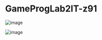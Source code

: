 # GameProgLab2IT-z91
![image](https://user-images.githubusercontent.com/84490347/205498665-7846a25b-633d-49ec-b89b-4d393141a9f5.png)

![image](https://user-images.githubusercontent.com/84490347/205492572-325e33bd-5415-49ab-aa57-8400a8561bd5.png)
